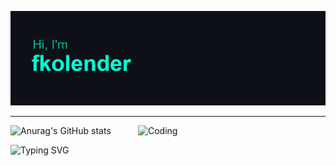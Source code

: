 [![MasterHead](https://github.com/fkolender/fkolender/blob/master/header.png)](https://github.com/fkolender)
<hr></hr>

<img align="right" alt="Coding" width="300" margin="0px 10px" src="https://user-images.githubusercontent.com/40583894/226059743-a1d663e2-60d3-4ff4-9241-73362641dd29.gif">

![Anurag's GitHub stats](https://github-readme-stats.vercel.app/api?username=fkolender&hide=contribs,prs,issues,stars&show_icons=true&theme=tokyonight)

<a href="https://git.io/typing-svg"><img align="left" src="https://readme-typing-svg.herokuapp.com?font=Fira+Code&duration=3000&pause=500&color=00FFCC&center=true&multiline=true&width=435&height=60&lines=Bienvenido+a+mi+perfil;Welcome+to+my+profile" alt="Typing SVG" /></a>
